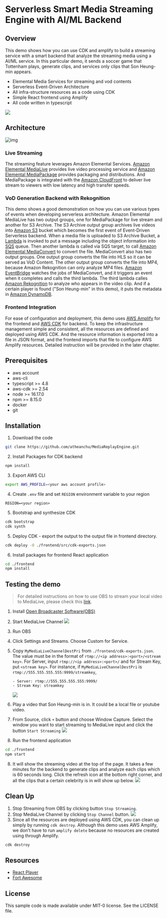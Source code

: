 # Serverless Smart Media Streaming Engine with AI/ML Backend

## Overview

This demo shows how you can use CDK and amplify to build a streaming service with a smart backend that analyze the streaming media using a AI/ML service. In this particular demo, it sends a soccer game that Tottenham plays, generate clips, and services only clips that Son Heung-min appears.

- Elemental Media Services for streaming and vod contents
- Serverless Event-Driven Architecture
- All infra-structure resources as a code using CDK
- Simple React frontend using Amplify
- All code written in typescript

![](./images/2023-01-05-09-57-31.png)

## Architecture

![img](images/2022-12-28-20-38-37.png)

### Live Streaming

The streaming feature leverages Amazon Elemental Services. [Amazon Elemental MediaLive](https://aws.amazon.com/medialive/?nc2=type_a) provides live video processing service and [Amazon Elemental MediaPackage](https://aws.amazon.com/mediapackage/?nc2=type_a) provides packaging and distributions. And MediaPackage is integrated with the [Amazon CloudFront](https://aws.amazon.com/cloudfront/?nc2=type_a) to deliver live stream to viewers with low latency and high transfer speeds.

### VoD Generation Backend with Rekognition

This demo shows a good demonstration on how you can use various types of events when developing serverless architecture. Amazon Elemental MediaLive has two output groups, one for MediaPackage for live stream and another for S3 Archive. The S3 Archive output group archives live videos into [Amazon S3](https://aws.amazon.com/s3/?nc2=type_a) bucket which becomes the first event of Event-Driven Serverless backend.
When a media file is uploaded to S3 Archive Bucket, a [Lambda](https://aws.amazon.com/lambda/?nc2=type_a) is invoked to put a message including the object information into [SQS](https://aws.amazon.com/sqs/?nc2=type_a) queue. Then another lambda is called via SQS target, to call [Amazon Elemental MediaConvert](https://aws.amazon.com/mediaconvert/?nc2=type_a) to convert the file.
MediaConvert also has two output groups. One output group converts the file into HLS so it can be served as VoD Content. The other output group converts the file into MP4, because Amazon Rekognition can only analyze MP4 files.
[Amazon EventBridge](https://aws.amazon.com/eventbridge/?nc2=type_a) watches the jobs of MediaConvert, and it triggers an event when it completes and calls the third lambda. The third lambda calles [Amazon Rekognition](https://aws.amazon.com/rekognition/?nc2=type_a) to analyze who appears in the video clip. And if a certain player is found ("Son Heung-min" in this demo), it puts the metadata in [Amazon DynamoDB](https://aws.amazon.com/dynamodb/?nc2=type_a).

### Frontend Integration

For ease of configuration and deployment, this demo uses [AWS Amplify](https://aws.amazon.com/amplify/?nc2=type_a) for the frontend and [AWS CDK](https://aws.amazon.com/cdk/?nc2=type_a) for backend. To keep the infrastructure management simple and consistent, all the resources are defined and deployed using AWS CDK. And the resource information is exported into a file in JSON format, and the frontend imports that file to configure AWS Amplify resources. Detailed instruction will be provided in the later chapter.

## Prerequisites

- aws account
- aws-cli
- typescript >= 4.8
- aws-cdk >= 2.54
- node >= 16.17.0
- npm >= 8.15.0
- docker
- git

## Installation

1. Download the code

```sh
git clone https://github.com/atheanchu/MediaReplayEngine.git
```

2. Install Packages for CDK backend

```sh
npm install
```

3. Export AWS CLI

```sh
export AWS_PROFILE=<your aws account profile>
```

4. Create `.env` file and set `REGION` environment variable to your region

```
REGION=<your region>
```

5.  Bootstrap and synthesize CDK

```sh
cdk bootstrap
cdk synth
```

5. Deploy CDK - export the output to the output file in frontend directory.

```sh
cdk deploy -O ./frontend/src/cdk-exports.json
```

6. Install packages for frontend React application

```sh
cd ./frontend
npm install
```

## Testing the demo

> For detailed instructions on how to use OBS to stream your local video to MediaLive, please check this [link](https://aws.amazon.com/blogs/media/connecting-obs-studio-to-aws-media-services-in-the-cloud/).

1. Install [Open Broadcaster Software(OBS)](https://obsproject.com/ko/download)
2. Start MediaLive Channel
   ![](./images/2023-01-05-10-30-21.png)
3. Run OBS
4. Click Settings and Streams. Choose Custom for Service.
5. Copy `MyMediaLiveChannelDestPri` from `./frontend/cdk-exports.json`. The value must be in the format of `rtmp://<ip address>:<port>/<stream key>`. For Server, input `rtmp://<ip address>:<port>/` and for Stream Key, put `<stream key>`. For instance, if `MyMediaLiveChannelDestPri` is `rtmp://555.555.555.555:9999/streamkey`,

   ```
   - Server: rtmp://555.555.555.555:9999/
   - Stream Key: streamkey
   ```

   ![](./images/2023-01-04-20-56-15.png)

6. Play a video that Son Heung-min is in. It could be a local file or youtube video.

7. From Source, click `+` button and choose Window Capture. Select the window you want to start streaming to MediaLive input and click the button `Start Streaming`
   ![](./images/2023-01-04-23-55-16.png)

8. Run the frontend application

```sh
cd ./frontend
npm start
```

8. It will show the streaming video at the top of the page. It takes a few minutes for the backend to generate clips and analyze each clips which is 60 seconds long. Click the refresh icon at the bottom right corner, and all the clips that a certain celebrity is in will show up below.
   ![](./images/2023-01-05-09-57-31.png)

## Clean Up

1. Stop Streaming from OBS by clicking button `Stop Streaming`.
2. Stop MediaLive Channel by clicking `Stop Channel` button.
   ![](./images/2023-01-05-11-14-52.png)
3. Since all the resources are deployed using AWS CDK, you can clean up simply by running `cdk destroy`. Although this demo uses AWS Amplify, we don't have to run `amplify delete` because no resources are created using through Amplify.

```sh
cdk destroy
```

## Resources

- [React Player](https://github.com/cookpete/react-player)
- [Fort Awesome](https://fortawesome.com/)

## License

This sample code is made available under MIT-0 license. See the LICENSE file.
